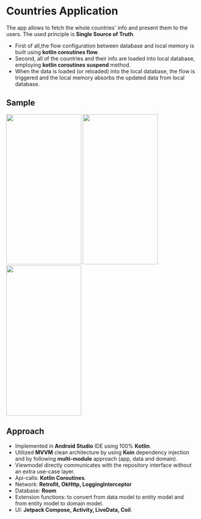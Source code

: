 # Countries Application

The app allows to fetch the whole countries' info and present them to the users. The used principle is **Single Source of Truth**.
* First of all,the flow configuration between database and local memory is built using **kotlin coroutines flow**.
* Second, all of the countries and their info are loaded into local database, employing **kotlin coroutines suspend** method.
* When the data is loaded (or reloaded) into the local database, the flow is triggered and the local memory absorbs the updated data from local database.

## Sample
<img src="GIF/record1.gif" width="200" height="400"/> <img src="GIF/record2.gif" width="200" height="400"/> <img src="GIF/record3.gif" width="200" height="400"/>

## Approach
* Implemented in **Android Studio** IDE using 100% **Kotlin**.
* Utilized **MVVM** clean architecture by using **Koin** dependency injection and by following **multi-module** approach (app, data and domain).
* Viewmodel directly communicates with the repository interface without an extra use-case layer.
* Api-calls: **Kotlin Coroutines**.
* Network: **Retrofit, OkHttp, LoggingInterceptor**
* Database: **Room**
* Extension functions: to convert from data model to entity model and from entity model to domain model.
* UI: **Jetpack Compose, Activity, LiveData, Coil**. 
